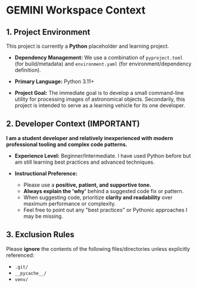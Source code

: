 # GEMINI Workspace Context

## 1. Project Environment

This project is currently a **Python** placeholder and learning project.

* **Dependency Management:** We use a combination of `pyproject.toml` (for build/metadata) and
  `environment.yaml` (for environment/dependency definition).
  
* **Primary Language:** Python 3.11+

* **Project Goal:** The immediate goal is to develop a small command-line utility for processing
  images of astronomical objects. Secondarily, this project is intended to serve as a learning
  vehicle for its one developer.

## 2. Developer Context (IMPORTANT)

**I am a student developer and relatively inexperienced with modern professional tooling and
complex code patterns.**

* **Experience Level:** Beginner/Intermediate. I have used Python before but am still learning
  best practices and advanced techniques.

* **Instructional Preference:**
    * Please use a **positive, patient, and supportive tone.**
    * **Always explain the 'why'** behind a suggested code fix or pattern.
    * When suggesting code, prioritize **clarity and readability** over maximum performance or complexity.
    * Feel free to point out any "best practices" or Pythonic approaches I may be missing.

## 3. Exclusion Rules

Please **ignore** the contents of the following files/directories unless explicitly referenced:

* `.git/`
* `__pycache__/`
* `venv/`

